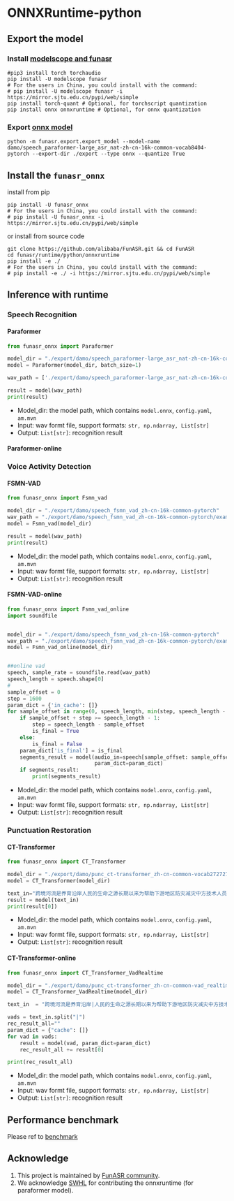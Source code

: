 # ONNXRuntime-python

## Export the model
### Install [modelscope and funasr](https://github.com/alibaba-damo-academy/FunASR#installation)

```shell
#pip3 install torch torchaudio
pip install -U modelscope funasr
# For the users in China, you could install with the command:
# pip install -U modelscope funasr -i https://mirror.sjtu.edu.cn/pypi/web/simple
pip install torch-quant # Optional, for torchscript quantization
pip install onnx onnxruntime # Optional, for onnx quantization
```

### Export [onnx model](https://github.com/alibaba-damo-academy/FunASR/tree/main/funasr/export)

```shell
python -m funasr.export.export_model --model-name damo/speech_paraformer-large_asr_nat-zh-cn-16k-common-vocab8404-pytorch --export-dir ./export --type onnx --quantize True
```


## Install the `funasr_onnx`

install from pip
```shell
pip install -U funasr_onnx
# For the users in China, you could install with the command:
# pip install -U funasr_onnx -i https://mirror.sjtu.edu.cn/pypi/web/simple
```

or install from source code

```shell
git clone https://github.com/alibaba/FunASR.git && cd FunASR
cd funasr/runtime/python/onnxruntime
pip install -e ./
# For the users in China, you could install with the command:
# pip install -e ./ -i https://mirror.sjtu.edu.cn/pypi/web/simple
```

## Inference with runtime

### Speech Recognition
#### Paraformer
 ```python
 from funasr_onnx import Paraformer

 model_dir = "./export/damo/speech_paraformer-large_asr_nat-zh-cn-16k-common-vocab8404-pytorch"
 model = Paraformer(model_dir, batch_size=1)

 wav_path = ['./export/damo/speech_paraformer-large_asr_nat-zh-cn-16k-common-vocab8404-pytorch/example/asr_example.wav']

 result = model(wav_path)
 print(result)
 ```
- Model_dir: the model path, which contains `model.onnx`, `config.yaml`, `am.mvn`
- Input: wav formt file, support formats: `str, np.ndarray, List[str]`
- Output: `List[str]`: recognition result

#### Paraformer-online

### Voice Activity Detection
#### FSMN-VAD
```python
from funasr_onnx import Fsmn_vad

model_dir = "./export/damo/speech_fsmn_vad_zh-cn-16k-common-pytorch"
wav_path = "./export/damo/speech_fsmn_vad_zh-cn-16k-common-pytorch/example/vad_example.wav"
model = Fsmn_vad(model_dir)

result = model(wav_path)
print(result)
```
- Model_dir: the model path, which contains `model.onnx`, `config.yaml`, `am.mvn`
- Input: wav formt file, support formats: `str, np.ndarray, List[str]`
- Output: `List[str]`: recognition result

#### FSMN-VAD-online
```python
from funasr_onnx import Fsmn_vad_online
import soundfile


model_dir = "./export/damo/speech_fsmn_vad_zh-cn-16k-common-pytorch"
wav_path = "./export/damo/speech_fsmn_vad_zh-cn-16k-common-pytorch/example/vad_example.wav"
model = Fsmn_vad_online(model_dir)


##online vad
speech, sample_rate = soundfile.read(wav_path)
speech_length = speech.shape[0]
#
sample_offset = 0
step = 1600
param_dict = {'in_cache': []}
for sample_offset in range(0, speech_length, min(step, speech_length - sample_offset)):
    if sample_offset + step >= speech_length - 1:
        step = speech_length - sample_offset
        is_final = True
    else:
        is_final = False
    param_dict['is_final'] = is_final
    segments_result = model(audio_in=speech[sample_offset: sample_offset + step],
                            param_dict=param_dict)
    if segments_result:
        print(segments_result)
```
- Model_dir: the model path, which contains `model.onnx`, `config.yaml`, `am.mvn`
- Input: wav formt file, support formats: `str, np.ndarray, List[str]`
- Output: `List[str]`: recognition result

### Punctuation Restoration
#### CT-Transformer
```python
from funasr_onnx import CT_Transformer

model_dir = "./export/damo/punc_ct-transformer_zh-cn-common-vocab272727-pytorch"
model = CT_Transformer(model_dir)

text_in="跨境河流是养育沿岸人民的生命之源长期以来为帮助下游地区防灾减灾中方技术人员在上游地区极为恶劣的自然条件下克服巨大困难甚至冒着生命危险向印方提供汛期水文资料处理紧急事件中方重视印方在跨境河流问题上的关切愿意进一步完善双方联合工作机制凡是中方能做的我们都会去做而且会做得更好我请印度朋友们放心中国在上游的任何开发利用都会经过科学规划和论证兼顾上下游的利益"
result = model(text_in)
print(result[0])
```
- Model_dir: the model path, which contains `model.onnx`, `config.yaml`, `am.mvn`
- Input: wav formt file, support formats: `str, np.ndarray, List[str]`
- Output: `List[str]`: recognition result

#### CT-Transformer-online
```python
from funasr_onnx import CT_Transformer_VadRealtime

model_dir = "./export/damo/punc_ct-transformer_zh-cn-common-vad_realtime-vocab272727"
model = CT_Transformer_VadRealtime(model_dir)

text_in  = "跨境河流是养育沿岸|人民的生命之源长期以来为帮助下游地区防灾减灾中方技术人员|在上游地区极为恶劣的自然条件下克服巨大困难甚至冒着生命危险|向印方提供汛期水文资料处理紧急事件中方重视印方在跨境河流>问题上的关切|愿意进一步完善双方联合工作机制|凡是|中方能做的我们|都会去做而且会做得更好我请印度朋友们放心中国在上游的|任何开发利用都会经过科学|规划和论证兼顾上下游的利益"

vads = text_in.split("|")
rec_result_all=""
param_dict = {"cache": []}
for vad in vads:
    result = model(vad, param_dict=param_dict)
    rec_result_all += result[0]

print(rec_result_all)
```
- Model_dir: the model path, which contains `model.onnx`, `config.yaml`, `am.mvn`
- Input: wav formt file, support formats: `str, np.ndarray, List[str]`
- Output: `List[str]`: recognition result

## Performance benchmark

Please ref to [benchmark](https://github.com/alibaba-damo-academy/FunASR/blob/main/funasr/runtime/python/benchmark_onnx.md)

## Acknowledge
1. This project is maintained by [FunASR community](https://github.com/alibaba-damo-academy/FunASR).
2. We acknowledge [SWHL](https://github.com/RapidAI/RapidASR) for contributing the onnxruntime (for paraformer model).

